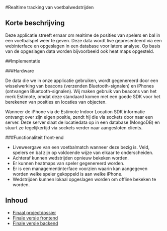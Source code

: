 #Realtime tracking van voetbalwedstrijden

## Korte beschrijving

Deze applicatie streeft ernaar om realtime de posities van spelers en bal in een voetbalspel weer te geven. Deze data wordt live gepresenteerd via een webinterface en opgeslagen in een database voor latere analyse. Op basis van de opgeslagen data worden bijvoorbeeld ook heat maps opgesteld. 

##Implementatie

###Hardware

De data die we in onze applicatie gebruiken, wordt gegenereerd door een wisselwerking van beacons (verzenden Bluetooth-signalen) en iPhones (ontvangen Bluetooth-signalen). Wij maken gebruik van beacons van het merk Estimote, omdat deze standaard komen met een goede SDK voor het berekenen van posities en locaties van objecten. 

Wanneer de iPhone via de Estimote Indoor Location SDK informatie ontvangt over zijn eigen positie, zendt hij die via sockets door naar een server. Deze server slaat de locatiedata op in een database (MongoDB) en stuurt ze tegelijkertijd via sockets verder naar aangesloten clients.  

###Functionaliteit front-end

-	Liveweergave van een voetbalmatch wanneer deze bezig is. Veld, spelers en bal zijn op voldoende wijze van elkaar te onderscheiden. 
-	Achteraf kunnen wedstrijden opnieuw bekeken worden. 
- Er kunnen heatmaps van speler gegenereerd worden. 
-	Er is een managementinterface voorzien waarin kan aangegeven worden welke speler gekoppeld is aan welke iPhone. 
-	Wedstrijden kunnen lokaal opgeslagen worden om offline bekeken te worden. 


## Inhoud

- [Finaal projectdossier](https://github.com/KristofColpaert/NMCTBackFront/blob/master/Projectdossier_MartijnLoth_BartCallant_KristofColpaert.docx)
- [Finale versie frontend](https://github.com/KristofColpaert/NMCTBackFront/tree/master/Frontend/0.1.1)
- [Finale versie backend](https://github.com/KristofColpaert/NMCTBackFront/tree/master/Backend/Client/1.0.0)
